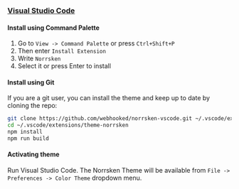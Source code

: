 ### [Visual Studio Code](https://code.visualstudio.com/)

#### Install using Command Palette

1.  Go to `View -> Command Palette` or press `Ctrl+Shift+P`
2.  Then enter `Install Extension`
3.  Write `Norrsken`
4.  Select it or press Enter to install

#### Install using Git

If you are a git user, you can install the theme and keep up to date by cloning the repo:

```bash
git clone https://github.com/webhooked/norrsken-vscode.git ~/.vscode/extensions/theme-norrsken
cd ~/.vscode/extensions/theme-norrsken
npm install
npm run build
```

#### Activating theme

Run Visual Studio Code. The Norrsken Theme will be available from `File -> Preferences -> Color Theme` dropdown menu.
